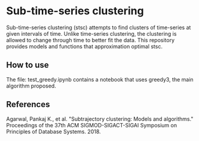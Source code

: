 # Sub-time-series clustering

Sub-time-series clustering (stsc) attempts to find clusters of time-series at given intervals of time. Unlike time-series clustering, the clustering is allowed to change through time to better fit the data. This repository provides models and functions that approximation optimal stsc.

## How to use 

The file: test_greedy.ipynb contains a notebook that uses greedy3, the main algorithm proposed. 

## References

Agarwal, Pankaj K., et al. "Subtrajectory clustering: Models and algorithms." Proceedings of the 37th ACM SIGMOD-SIGACT-SIGAI Symposium on Principles of Database Systems. 2018.